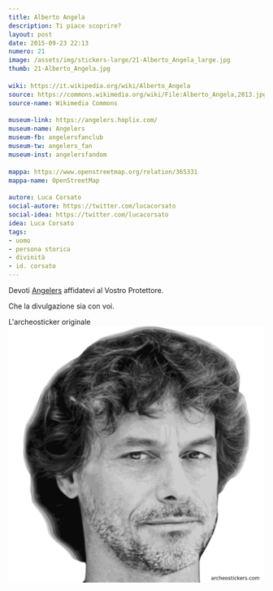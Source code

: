 ```yaml
---
title: Alberto Angela
description: Ti piace scoprire?
layout: post
date: 2015-09-23 22:13
numero: 21
image: /assets/img/stickers-large/21-Alberto_Angela_large.jpg
thumb: 21-Alberto_Angela.jpg

wiki: https://it.wikipedia.org/wiki/Alberto_Angela
source: https://commons.wikimedia.org/wiki/File:Alberto_Angela,2013.jpg
source-name: Wikimedia Commons

museum-link: https://angelers.hoplix.com/
museum-name: Angelers
museum-fb: angelersfanclub
museum-tw: angelers_fan
museum-inst: angelersfandom

mappa: https://www.openstreetmap.org/relation/365331
mappa-name: OpenStreetMap

autore: Luca Corsato
social-autore: https://twitter.com/lucacorsato
social-idea: https://twitter.com/lucacorsato
idea: Luca Corsato
tags:
- uomo
- persona storica
- divinità
- id. corsato
---
```


Devoti [Angelers](https://www.facebook.com/angelersfanclub/) affidatevi al Vostro Protettore.

Che la divulgazione sia con voi.

L'archeosticker originale ![Alberto Angela original archeosticker](/assets/img/stickers/21_AlbertoAngela.png)
